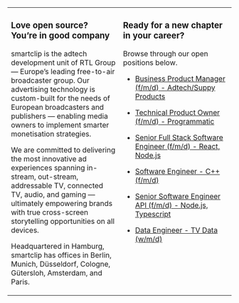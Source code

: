 <table><tr><td valign="top" width="50%">

### Love open source? You’re in good company

smartclip is the adtech development unit of RTL Group — Europe’s leading free-to-air broadcaster group. Our advertising technology is custom-built for the needs of European broadcasters and publishers — enabling media owners to implement smarter monetisation strategies.

We are committed to delivering the most innovative ad experiences spanning in-stream, out-stream, addressable TV, connected TV, audio, and gaming — ultimately empowering brands with true cross-screen storytelling opportunities on all devices.

Headquartered in Hamburg, smartclip has offices in Berlin, Munich, Düsseldorf, Cologne, Gütersloh, Amsterdam, and Paris.

</td><td valign="top" width="50%">

### Ready for a new chapter in your career?

Browse through our open positions below.

<!-- jobs start -->

* [Business Product Manager (f/m/d) - Adtech/Suppy Products](https://careers.smartclip.tv/jobs/5677844-business-product-manager-f-m-d-adtech-suppy-products)

* [Technical Product Owner (f/m/d) - Programmatic](https://careers.smartclip.tv/jobs/5617881-technical-product-owner-f-m-d-programmatic)

* [Senior Full Stack Software Engineer (f/m/d) - React, Node.js](https://careers.smartclip.tv/jobs/5402253-senior-full-stack-software-engineer-f-m-d-react-node-js)

* [Software Engineer - C++ (f/m/d)](https://careers.smartclip.tv/jobs/4985703-software-engineer-c-f-m-d)

* [Senior Software Engineer API (f/m/d) - Node.js, Typescript](https://careers.smartclip.tv/jobs/4480061-senior-software-engineer-api-f-m-d-node-js-typescript)

* [Data Engineer - TV Data (w/m/d)](https://careers.smartclip.tv/jobs/2948619-data-engineer-tv-data-w-m-d)

<!-- jobs end -->

</td></tr></table>
